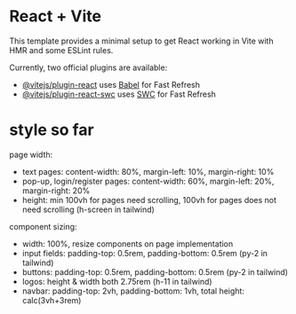 # React + Vite

This template provides a minimal setup to get React working in Vite with HMR and some ESLint rules.

Currently, two official plugins are available:

- [@vitejs/plugin-react](https://github.com/vitejs/vite-plugin-react/blob/main/packages/plugin-react/README.md) uses [Babel](https://babeljs.io/) for Fast Refresh
- [@vitejs/plugin-react-swc](https://github.com/vitejs/vite-plugin-react-swc) uses [SWC](https://swc.rs/) for Fast Refresh

# style so far

page width:
- text pages: content-width: 80%, margin-left: 10%, margin-right: 10%
- pop-up, login/register pages: content-width: 60%, margin-left: 20%, margin-right: 20%
- height: min 100vh for pages need scrolling, 100vh for pages does not need scrolling (h-screen in tailwind)

component sizing:
- width: 100%, resize components on page implementation
- input fields: padding-top: 0.5rem, padding-bottom: 0.5rem (py-2 in tailwind)
- buttons: padding-top: 0.5rem, padding-bottom: 0.5rem (py-2 in tailwind)
- logos: height & width both 2.75rem (h-11 in tailwind)
- navbar: padding-top: 2vh, padding-bottom: 1vh, total height: calc(3vh+3rem)